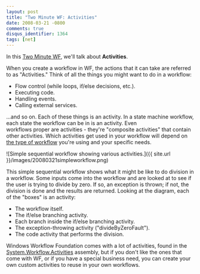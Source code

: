 ```yaml
---
layout: post
title: "Two Minute WF: Activities"
date: 2008-03-21 -0800
comments: true
disqus_identifier: 1364
tags: [net]
---
```

In this [Two Minute WF](/archive/2008/03/20/two-minute-wf.aspx), we'll
talk about **Activities**.

When you create a workflow in WF, the actions that it can take are
referred to as "Activities." Think of all the things you might want to
do in a workflow:

- Flow control (while loops, if/else decisions, etc.).
- Executing code.
- Handling events.
- Calling external services.

...and so on. Each of these things is an activity. In a state machine
workflow, each state the workflow can be in is an activity. Even
workflows proper are activities - they're "composite activities" that
contain other activities. Which activities get used in your workflow
will depend on [the type of
workflow](/archive/2008/03/20/two-minute-wf-workflow-types.aspx) you're
using and your specific needs.

![Simple sequential workflow showing various
activities.]({{ site.url }}/images/20080321simpleworkflow.png)

This simple sequential workflow shows what it might be like to do
division in a workflow. Some inputs come into the workflow and are
looked at to see if the user is trying to divide by zero. If so, an
exception is thrown; if not, the division is done and the results are
returned. Looking at the diagram, each of the "boxes" is an activity:

- The workflow itself.
- The if/else branching activity.
- Each branch inside the if/else branching activity.
- The exception-throwing activity ("divideByZeroFault").
- The code activity that performs the division.

Windows Workflow Foundation comes with a lot of activities, found in the
[System.Workflow.Activities](http://msdn2.microsoft.com/en-us/library/system.workflow.activities.aspx)
assembly, but if you don't like the ones that come with WF, or if you
have a special business need, you can create your own custom activities
to reuse in your own workflows.
